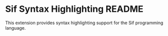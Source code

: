 # Sif Syntax Highlighting README

This extension provides syntax highlighting support for the Sif programming language.

